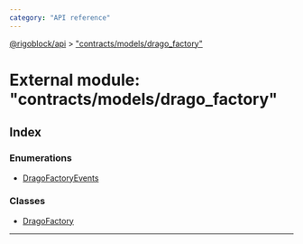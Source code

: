 ```yaml
---
category: "API reference"
---
```



[@rigoblock/api](../1.quick_start.md) > ["contracts/models/drago_factory"](../modules/_contracts_models_drago_factory_.md)

# External module: "contracts/models/drago_factory"

## Index

### Enumerations

* [DragoFactoryEvents](../enums/_contracts_models_drago_factory_.dragofactoryevents.md)

### Classes

* [DragoFactory](../classes/_contracts_models_drago_factory_.dragofactory.md)

---

